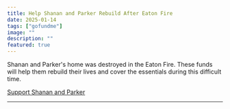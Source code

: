 ```yaml
---
title: Help Shanan and Parker Rebuild After Eaton Fire
date: 2025-01-14
tags: ["gofundme"]
image: ""
description: ""
featured: true
---
```


Shanan and Parker's home was destroyed in the Eaton Fire. These funds will help them rebuild their lives and cover the essentials during this difficult time.

[Support Shanan and Parker](https://www.gofundme.com/f/help-shanan-and-parker-rebuild-after-eaton-fire)

---
